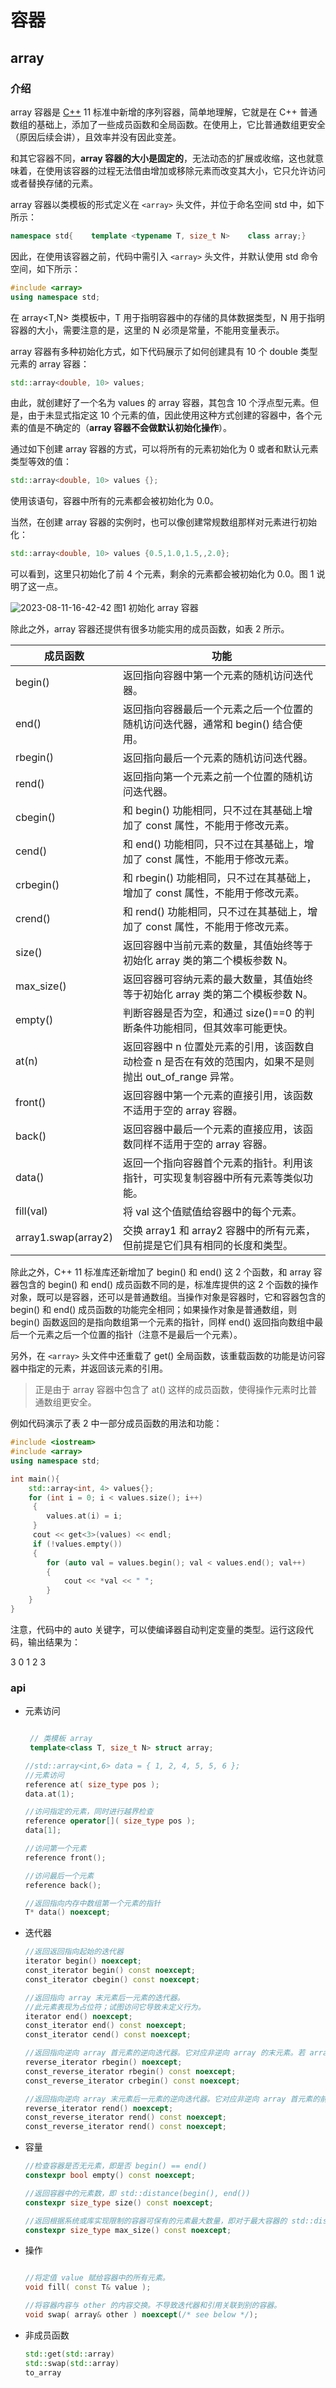 # 容器

## array

### 介绍

array 容器是 [C++](http://c.biancheng.net/cplus/) 11 标准中新增的序列容器，简单地理解，它就是在 C++ 普通数组的基础上，添加了一些成员函数和全局函数。在使用上，它比普通数组更安全（原因后续会讲），且效率并没有因此变差。

和其它容器不同，**array 容器的大小是固定的**，无法动态的扩展或收缩，这也就意味着，在使用该容器的过程无法借由增加或移除元素而改变其大小，它只允许访问或者替换存储的元素。

array 容器以类模板的形式定义在 `<array>` 头文件，并位于命名空间 std 中，如下所示：

```c++
namespace std{    template <typename T, size_t N>    class array;}
```

因此，在使用该容器之前，代码中需引入 `<array>` 头文件，并默认使用 std 命令空间，如下所示：

```c++
#include <array>
using namespace std;
```

在 array<T,N> 类模板中，T 用于指明容器中的存储的具体数据类型，N 用于指明容器的大小，需要注意的是，这里的 N 必须是常量，不能用变量表示。

array 容器有多种初始化方式，如下代码展示了如何创建具有 10 个 double 类型元素的 array 容器：

```c++
std::array<double, 10> values;
```

由此，就创建好了一个名为 values 的 array 容器，其包含 10 个浮点型元素。但是，由于未显式指定这 10 个元素的值，因此使用这种方式创建的容器中，各个元素的值是不确定的（**array 容器不会做默认初始化操作**）。

通过如下创建 array 容器的方式，可以将所有的元素初始化为 0 或者和默认元素类型等效的值：

```c++
std::array<double, 10> values {};
```

使用该语句，容器中所有的元素都会被初始化为 0.0。

当然，在创建 array 容器的实例时，也可以像创建常规数组那样对元素进行初始化：

```c++
std::array<double, 10> values {0.5,1.0,1.5,,2.0};
```

可以看到，这里只初始化了前 4 个元素，剩余的元素都会被初始化为 0.0。图 1 说明了这一点。

![2023-08-11-16-42-42](https://cdn.jsdelivr.net/gh/pleb631/ImgManager@main/img/2023-08-11-16-42-42.png)
图1 初始化 array 容器

除此之外，array 容器还提供有很多功能实用的成员函数，如表 2 所示。

| 成员函数 | 功能 |
|---|---|
| begin() | 返回指向容器中第一个元素的随机访问迭代器。 |
| end() | 返回指向容器最后一个元素之后一个位置的随机访问迭代器，通常和 begin() 结合使用。 |
| rbegin() | 返回指向最后一个元素的随机访问迭代器。 |
| rend() | 返回指向第一个元素之前一个位置的随机访问迭代器。 |
| cbegin() | 和 begin() 功能相同，只不过在其基础上增加了 const 属性，不能用于修改元素。 |
| cend() | 和 end() 功能相同，只不过在其基础上，增加了 const 属性，不能用于修改元素。 |
| crbegin() | 和 rbegin() 功能相同，只不过在其基础上，增加了 const 属性，不能用于修改元素。 |
| crend() | 和 rend() 功能相同，只不过在其基础上，增加了 const 属性，不能用于修改元素。 |
| size() | 返回容器中当前元素的数量，其值始终等于初始化 array 类的第二个模板参数 N。 |
| max_size() | 返回容器可容纳元素的最大数量，其值始终等于初始化 array 类的第二个模板参数 N。 |
| empty() | 判断容器是否为空，和通过 size()==0 的判断条件功能相同，但其效率可能更快。 |
| at(n) | 返回容器中 n 位置处元素的引用，该函数自动检查 n 是否在有效的范围内，如果不是则抛出 out_of_range 异常。 |
| front() | 返回容器中第一个元素的直接引用，该函数不适用于空的 array 容器。 |
| back() | 返回容器中最后一个元素的直接应用，该函数同样不适用于空的 array 容器。 |
| data() | 返回一个指向容器首个元素的指针。利用该指针，可实现复制容器中所有元素等类似功能。 |
| fill(val) | 将 val 这个值赋值给容器中的每个元素。 |
| array1.swap(array2) | 交换 array1 和 array2 容器中的所有元素，但前提是它们具有相同的长度和类型。 |

除此之外，C++ 11 标准库还新增加了 begin() 和 end() 这 2 个函数，和 array 容器包含的 begin() 和 end() 成员函数不同的是，标准库提供的这 2 个函数的操作对象，既可以是容器，还可以是普通数组。当操作对象是容器时，它和容器包含的 begin() 和 end() 成员函数的功能完全相同；如果操作对象是普通数组，则 begin() 函数返回的是指向数组第一个元素的指针，同样 end() 返回指向数组中最后一个元素之后一个位置的指针（注意不是最后一个元素）。

另外，在 `<array>` 头文件中还重载了 get() 全局函数，该重载函数的功能是访问容器中指定的元素，并返回该元素的引用。

> 正是由于 array 容器中包含了 at() 这样的成员函数，使得操作元素时比普通数组更安全。

例如代码演示了表 2 中一部分成员函数的用法和功能：

```c++
#include <iostream>
#include <array>
using namespace std;

int main(){    
    std::array<int, 4> values{};        
    for (int i = 0; i < values.size(); i++)
     {        
        values.at(i) = i;    
     }        
     cout << get<3>(values) << endl;
     if (!values.empty()) 
     {        
        for (auto val = values.begin(); val < values.end(); val++) 
        {            
            cout << *val << " ";        
        }    
    }
}
```

注意，代码中的 auto 关键字，可以使编译器自动判定变量的类型。运行这段代码，输出结果为：

3
0 1 2 3

### api

- 元素访问

    ```c++

     // 类模板 array
     template<class T, size_t N> struct array;
 
    //std::array<int,6> data = { 1, 2, 4, 5, 5, 6 };
    //元素访问
    reference at( size_type pos );
    data.at(1);

    //访问指定的元素，同时进行越界检查
    reference operator[]( size_type pos );
    data[1];

    //访问第一个元素
    reference front();

    //访问最后一个元素
    reference back();

    //返回指向内存中数组第一个元素的指针
    T* data() noexcept;

    ```

- 迭代器

    ```c++
    //返回返回指向起始的迭代器
    iterator begin() noexcept;
    const_iterator begin() const noexcept;
    const_iterator cbegin() const noexcept;

    //返回指向 array 末元素后一元素的迭代器。
    //此元素表现为占位符；试图访问它导致未定义行为。
    iterator end() noexcept;
    const_iterator end() const noexcept;
    const_iterator cend() const noexcept;

    //返回指向逆向 array 首元素的逆向迭代器。它对应非逆向 array 的末元素。若 array 为空，则返回的迭代器等于 rend() 。
    reverse_iterator rbegin() noexcept;
    const_reverse_iterator rbegin() const noexcept;
    const_reverse_iterator crbegin() const noexcept;
    
    //返回指向逆向 array 末元素后一元素的逆向迭代器。它对应非逆向 array 首元素的前一元素。此元素表现为占位符，试图访问它导致未定义行为。
    reverse_iterator rend() noexcept;
    const_reverse_iterator rend() const noexcept;
    const_reverse_iterator rend() const noexcept;
    ```

- 容量

    ```c++
    //检查容器是否无元素，即是否 begin() == end()
    constexpr bool empty() const noexcept;

    //返回容器中的元素数，即 std::distance(begin(), end())
    constexpr size_type size() const noexcept;

    //返回根据系统或库实现限制的容器可保有的元素最大数量，即对于最大容器的 std::distance(begin(), end())
    constexpr size_type max_size() const noexcept;
    ```

- 操作

    ```c++
    
    //将定值 value 赋给容器中的所有元素。
    void fill( const T& value );

    //将容器内容与 other 的内容交换。不导致迭代器和引用关联到别的容器。
    void swap( array& other ) noexcept(/* see below */);
    ```

- 非成员函数
    ```c++
    std::get(std::array)
    std::swap(std::array)
    to_array
    ```
